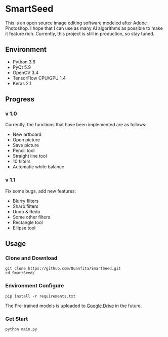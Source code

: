 # SmartSeed

This is an open source image editing software modeled after Adobe Photoshop.  I hope that I can use as many AI algorithms as possible to make it feature rich. Currently, this project is still in production, so stay tuned.

## Environment

- Python 3.6
- PyQt 5.9
- OpenCV 3.4
- TensorFlow CPU/GPU 1.4
- Keras 2.1

## Progress

### v 1.0

Currently, the functions that have been implemented are as follows:

- New artboard
- Open picture
- Save picture
- Pencil tool
- Straight line tool
- 10 filters
- Automatic white balance

### v 1.1

Fix some bugs, add new features:

- Blurry filters
- Sharp filters
- Undo & Redo
- Some other filters
- Rectangle tool
- Ellipse tool

## Usage

### Clone and Download

```shell
git clone https://github.com/Quanfita/SmartSeed.git
cd SmartSeed/
```

### Environment Configure

```shell
pip install -r requirements.txt
```

The Pre-trained models is uploaded to [Google Drive](https://drive.google.com/open?id=1IIernzA0viaP3rJmZCB4uO7QF077aUk0) in the future.

### Get Start

```shell
python main.py
```

